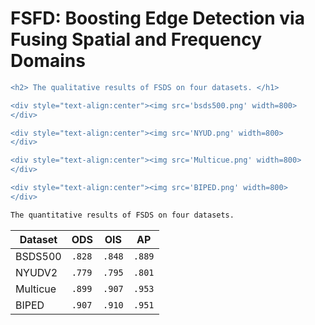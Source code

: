 # FSFD: Boosting Edge Detection via Fusing Spatial and Frequency Domains

```diff
<h2> The qualitative results of FSDS on four datasets. </h1>
```

```diff
<div style="text-align:center"><img src='bsds500.png' width=800>
</div>
```

```diff
<div style="text-align:center"><img src='NYUD.png' width=800>
</div>
```

```diff
<div style="text-align:center"><img src='Multicue.png' width=800>
</div>
```

```diff
<div style="text-align:center"><img src='BIPED.png' width=800>
</div>
```

```diff
The quantitative results of FSDS on four datasets.
```

<center>

| Dataset  | ODS      | OIS      | AP       |
| -------- | -------- | -------- | -------- |
| BSDS500  | `.828` | `.848` | `.889` |
| NYUDV2   | `.779` | `.795` | `.801` |
| Multicue | `.899` | `.907` | `.953` |
| BIPED    | `.907` | `.910` | `.951` |
